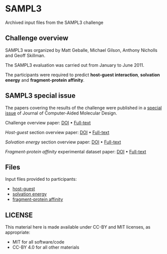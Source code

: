 # SAMPL3
Archived input files from the SAMPL3 challenge

## Challenge overview
SAMPL3 was organized by Matt Geballe, Michael Gilson, Anthony Nicholls and Geoff Skillman.

The SAMPL3 evaluation was carried out from January to June 2011.

The participants were required to predict **host-guest interaction**, **solvation energy** and **fragment-protein affinity**.

## SAMPL3 special issue
The papers covering the results of the challenge were published in a [special issue](https://link.springer.com/journal/10822/volumes-and-issues/26-5) of Journal of Computer-Aided Molecular Design.

Challenge overview paper: [DOI](https://doi.org/10.1007/s10822-012-9580-z) • [Full-text](https://rdcu.be/cinaq)

*Host-guest* section overview paper: [DOI](https://doi.org/10.1007/s10822-012-9554-1) • [Full-text](https://rdcu.be/cinkR)

*Solvation energy* section overview paper: [DOI](https://doi.org/10.1007/s10822-012-9568-8) • [Full-text](https://rdcu.be/cinl4)

*Fragment-protein affinity* experimental dataset paper: [DOI](https://doi.org/10.1007/s10822-011-9521-2) • [Full-text](https://rdcu.be/cincq)



## Files
Input files provided to participants:

* [host-guest](https://github.com/samplchallenges/SAMPL3/host-guest)
* [solvation energy](https://github.com/samplchallenges/SAMPL3/solvation_energy)
* [fragment-protein affinity](https://github.com/samplchallenges/SAMPL3/fragment-protein_affinity)

## LICENSE

This material here is made available under CC-BY and MIT licenses, as appropriate:

* MIT for all software/code
* CC-BY 4.0 for all other materials
